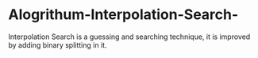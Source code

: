 # Alogrithum-Interpolation-Search-
Interpolation Search is a guessing and searching technique, it is improved by adding binary splitting in it.
